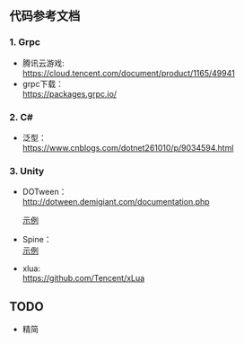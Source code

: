 
## 代码参考文档

### 1. Grpc

* 腾讯云游戏:  
  <https://cloud.tencent.com/document/product/1165/49941>
* grpc下载：  
  <https://packages.grpc.io/>

### 2. C#

* 泛型：  
  <https://www.cnblogs.com/dotnet261010/p/9034594.html>

### 3. Unity

* DOTween：  
  <http://dotween.demigiant.com/documentation.php>  

  [示例](../Plugins/Demigiant/DOTween%20Examples/Basics.unity)  

* Spine：  
  [示例](../Plugins/Spine/Spine%20Examples)
* xlua:  
  <https://github.com/Tencent/xLua>  

## TODO
* 精简
